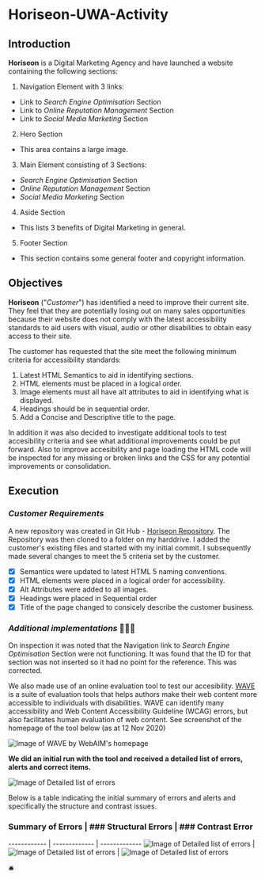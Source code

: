 # Horiseon-UWA-Activity

## Introduction
**Horiseon** is a Digital Marketing Agency and have launched a website containing the following sections:
1. Navigation Element with 3 links:
  * Link to _Search Engine Optimisation_ Section
  * Link to _Online Reputation Management_ Section
  * Link to _Social Media Marketing_ Section
2. Hero Section
  * This area contains a large image.
3. Main Element consisting of 3 Sections:
  * _Search Engine Optimisation_ Section
  * _Online Reputation Management_ Section
  * _Social Media Marketing_ Section
4. Aside Section
  * This lists 3 benefits of Digital Marketing in general.
5. Footer Section
  * This section contains some general footer and copyright information.

  ## Objectives
  **Horiseon** ("_Customer_") has identified a need to improve their current site. They feel that they are potentially losing out on many sales opportunities because their website does not comply with the latest accessibility standards to aid users with visual, audio or other disabilities to obtain easy access to their site.

  The customer has requested that the site meet the following minimum criteria for accessibility standards:
  1. Latest HTML Semantics to aid in identifying sections. 
  2. HTML elements must be placed in a logical order.
  3. Image elements must all have alt attributes to aid in identifying what is displayed.
  4. Headings should be in sequential order.
  5. Add a Concise and Descriptive title to the page.

  In addition it was also decided to investigate additional tools to test accesibility criteria and see what additional improvements could be put forward. Also to improve accesibility and page loading the HTML code will be inspected for any missing or broken links and the CSS for any potential improvements or consolidation.

  ## Execution

  ### _Customer Requirements_
  A new repository was created in Git Hub - [Horiseon Repository](https://github.com/AdrianMEvans/Horiseon-UWA-Activity.git). The Repository was then cloned to a folder on my harddrive. I added the customer's existing files and started with my initial commit. I subsequently made several changes to meet the 5 criteria set by the customer.
  - [x] Semantics were updated to latest HTML 5 naming conventions.
  - [x] HTML elements were placed in a logical order for accessibility.
  - [x] Alt Attributes were added to all images.
  - [x] Headings were placed in Sequential order
  - [x] Title of the page changed to consicely describe the customer business.

 ### _Additional implementations_ :punch::punch::punch:
 On inspection it was noted that the Navigation link to _Search Engine Optimisation_ Section were not functioning. It was found that the ID for that section was not inserted so it had no point for the reference. This was corrected.

 We also made use of an online evaluation tool to test our accesibility. [WAVE](https://wave.webaim.org/) is a suite of evaluation tools that helps authors make their web content more accessible to individuals with disabilities. WAVE can identify many accessibility and Web Content Accessibility Guideline (WCAG) errors, but also facilitates human evaluation of web content. See screenshot of the homepage of the tool below (as at 12 Nov 2020)

![Image of WAVE by WebAIM's homepage](https://github.com/AdrianMEvans/Horiseon-UWA-Activity/blob/main/assets/images/WAVE.jpg?raw=true)
 
 **We did an initial run with the tool and received a detailed list of errors, alerts and correct items.**

![Image of Detailed list of errors](https://github.com/AdrianMEvans/Horiseon-UWA-Activity/blob/main/assets/images/Wave-Errors-Details.jpg?raw=true)

Below is a table indicating the initial summary of errors and alerts and specifically the structure and contrast issues. 

 ### Summary of Errors | ### Structural Errors | ### Contrast Error
------------ | ------------- | -------------
![Image of Detailed list of errors](https://github.com/AdrianMEvans/Horiseon-UWA-Activity/blob/main/assets/images/Wave-Error-Summary.jpg?raw=true)
 | ![Image of Detailed list of errors](https://github.com/AdrianMEvans/Horiseon-UWA-Activity/blob/main/assets/images/Wave-Corrected-Structure.jpg?raw=true)
 | ![Image of Detailed list of errors](https://github.com/AdrianMEvans/Horiseon-UWA-Activity/blob/main/assets/images/Wave-Error-Contrast.jpg?raw=true)



:bellhop_bell: 





